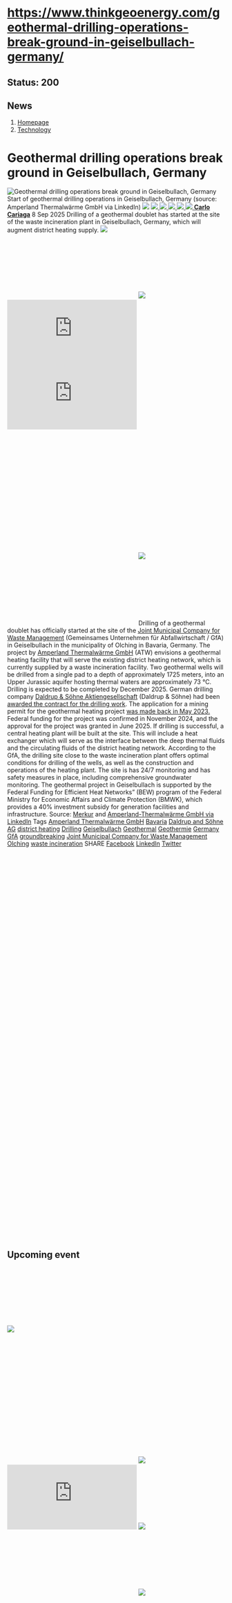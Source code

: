 # https://www.thinkgeoenergy.com/geothermal-drilling-operations-break-ground-in-geiselbullach-germany/

Status: 200
---

## News
  1. [Homepage](https://www.thinkgeoenergy.com "Homepage")
  2. [Technology](https://www.thinkgeoenergy.com/category/technology/)


# Geothermal drilling operations break ground in Geiselbullach, Germany
![Geothermal drilling operations break ground in Geiselbullach, Germany](https://www.thinkgeoenergy.com/wp-content/uploads/2025/09/Amperland-drilling-groundbreaking-1024x683.jpeg) Start of geothermal drilling operations in Geiselbullach, Germany (source: Amperland Thermalwärme GmbH via LinkedIn)
![](https://www.thinkgeoenergy.com/wp-content/themes/tge/img/email-black-envelope-shape.png)
[ ![](https://www.thinkgeoenergy.com/wp-content/themes/tge/img/printer-tool-or-interface-symbol-for-print-button.png) ](https://www.thinkgeoenergy.com/geothermal-drilling-operations-break-ground-in-geiselbullach-germany/)
[ ![](https://www.thinkgeoenergy.com/wp-content/themes/tge/img/social_twitter_100.jpg) ](https://x.com/thinkgeoenergy)
[ ![](https://www.thinkgeoenergy.com/wp-content/themes/tge/img/social_linkedin_100.png) ](javascript:void\(0\))
[ ![](https://www.thinkgeoenergy.com/wp-content/themes/tge/img/social_facebook_100.png) ](javascript:void\(0\))
[ ![](https://www.thinkgeoenergy.com/wp-content/uploads/2022/10/Carlo-new-photo-100x100.jpg) ](https://www.thinkgeoenergy.com/author/ccariaga/) [**Carlo Cariaga**](https://www.thinkgeoenergy.com/author/ccariaga/) 8 Sep 2025
Drilling of a geothermal doublet has started at the site of the waste incineration plant in Geiselbullach, Germany, which will augment district heating supply.
[![](https://ads.thinkgeoenergy.com/images/dca4070464939a2994a515a77c380b1d.jpg)](https://ads.thinkgeoenergy.com/delivery/cl.php?bannerid=104&zoneid=38&sig=f79e1f308a08e7f3fa2725a083b0d3bc40b8650dbb1914d4332a8185b9ccc243&oadest=http%3A%2F%2Fexergy-orc.com%2F%3F%26utm_source%3Dthink%2Bgeo%2Benergy%26utm_medium%3Ddisplay%26utm_campaign%3Dthink%2Bgeo%2Benergy%2Bwebsite%2Badvertising)
![](https://ads.thinkgeoenergy.com/delivery/lg.php?bannerid=104&campaignid=1&zoneid=38&loc=https%3A%2F%2Fwww.thinkgeoenergy.com%2Fgeothermal-drilling-operations-break-ground-in-geiselbullach-germany%2F&cb=c8568e5fb6)
[![](https://ads.thinkgeoenergy.com/images/4a3e2b3141477f469c9a365f6184a480.png)](https://ads.thinkgeoenergy.com/delivery/cl.php?bannerid=311&zoneid=39&sig=b3b3d564f7cfc242743c8edd9b7152f22a78ac6197d7f92e4cc0e73ca373289a&oadest=https%3A%2F%2Fwww.orcan-energy.com%2Fen%2F%3F%26utm_source%3Dthink%2Bgeo%2Benergy%26utm_medium%3Ddisplay%26utm_campaign%3Dthink%2Bgeo%2Benergy%2Bwebsite%2Badvertising)
![](https://ads.thinkgeoenergy.com/delivery/lg.php?bannerid=311&campaignid=1&zoneid=39&loc=https%3A%2F%2Fwww.thinkgeoenergy.com%2Fgeothermal-drilling-operations-break-ground-in-geiselbullach-germany%2F&cb=df759a6441)
[![](https://ads.thinkgeoenergy.com/delivery/avw.php?zoneid=144&cb=0&n=a886266d)](https://ads.thinkgeoenergy.com/delivery/ck.php?n=a886266d&cb=0)
[![](https://ads.thinkgeoenergy.com/delivery/avw.php?zoneid=34&cb=0&n=a62ebb80)](https://ads.thinkgeoenergy.com/delivery/ck.php?n=a62ebb80&cb=0)
[![](https://ads.thinkgeoenergy.com/delivery/avw.php?zoneid=10&cb=0&n=ada237ed)](https://ads.thinkgeoenergy.com/delivery/ck.php?n=ada237ed&cb=0)
[![](https://ads.thinkgeoenergy.com/images/7e7c5bb8120b56faf9b98b6dd42a99e2.jpg)](https://ads.thinkgeoenergy.com/delivery/cl.php?bannerid=344&zoneid=136&sig=389321ea0439c998e1c90556efa5afb39da14ba04d90740966d794f512de5dbc&oadest=https%3A%2F%2Fwww.slb.com%2Fproducts-and-services%2Fscaling-new-energy-systems%2Fgeothermal%2Fgeothermal-consulting-services%3Futm_medium%3Dpaid%26utm_term%3Dbanner-ad%26utm_campaign%3D2025-geothermex-consulting-services-awareness)
![](https://ads.thinkgeoenergy.com/delivery/lg.php?bannerid=344&campaignid=1&zoneid=136&loc=https%3A%2F%2Fwww.thinkgeoenergy.com%2Fgeothermal-drilling-operations-break-ground-in-geiselbullach-germany%2F&cb=56f268d37d)
Drilling of a geothermal doublet has officially started at the site of the [Joint Municipal Company for Waste Management](https://www.gfa-online.com/) (Gemeinsames Unternehmen für Abfallwirtschaft / GfA) in Geiselbullach in the municipality of Olching in Bavaria, Germany. The project by [Amperland Thermalwärme GmbH](https://www.amperland-thermalwaerme.de/) (ATW) envisions a geothermal heating facility that will serve the existing district heating network, which is currently supplied by a waste incineration facility.
Two geothermal wells will be drilled from a single pad to a depth of approximately 1725 meters, into an Upper Jurassic aquifer hosting thermal waters are approximately 73 °C. Drilling is expected to be completed by December 2025. German drilling company [Daldrup & Söhne Aktiengesellschaft](https://daldrup.eu/) (Daldrup & Söhne) had been [awarded the contract for the drilling work](https://www.thinkgeoenergy.com/daldrup-sohne-signs-contract-for-geothermal-drilling-in-geiselbullach-germany/).
The application for a mining permit for the geothermal heating project [was made back in May 2023.](https://www.thinkgeoenergy.com/waste-to-energy-plant-in-olching-germany-seeks-to-pivot-to-geothermal/) Federal funding for the project was confirmed in November 2024, and the approval for the project was granted in June 2025.
If drilling is successful, a central heating plant will be built at the site. This will include a heat exchanger which will serve as the interface between the deep thermal fluids and the circulating fluids of the district heating network. According to the GfA, the drilling site close to the waste incineration plant offers optimal conditions for drilling of the wells, as well as the construction and operations of the heating plant. The site is has 24/7 monitoring and has safety measures in place, including comprehensive groundwater monitoring.
The geothermal project in Geiselbullach is supported by the Federal Funding for Efficient Heat Networks” (BEW) program of the Federal Ministry for Economic Affairs and Climate Protection (BMWK), which provides a 40% investment subsidy for generation facilities and infrastructure.
Source: [Merkur](https://www.merkur.de/lokales/fuerstenfeldbruck/kreisbote/dubletten-bohrung-fuer-erdwaerme-erkundung-im-abfallheizkraftwerk-areal-in-geiselbullach-startet-93921330.html) and [Amperland-Thermalwärme GmbH via LinkedIn](https://www.linkedin.com/posts/amperland-thermalwaerme_geothermie-tiefengeothermie-waeurmewende-activity-7369753709871775744-R07w?utm_source=share&utm_medium=member_desktop&rcm=ACoAAA6MjxgBhqFNZOgCfWnMj0BW9rKnOl76f08)
Tags
[Amperland Thermalwärme GmbH](https://www.thinkgeoenergy.com/tag/amperland-thermalwarme-gmbh/) [Bavaria](https://www.thinkgeoenergy.com/tag/bavaria/) [Daldrup and Söhne AG](https://www.thinkgeoenergy.com/tag/daldrup-and-sohne-ag/) [district heating](https://www.thinkgeoenergy.com/tag/district-heating/) [Drilling](https://www.thinkgeoenergy.com/tag/drilling/) [Geiselbullach](https://www.thinkgeoenergy.com/tag/geiselbullach/) [Geothermal](https://www.thinkgeoenergy.com/tag/geothermal/) [Geothermie](https://www.thinkgeoenergy.com/tag/geothermie/) [Germany](https://www.thinkgeoenergy.com/tag/germany/) [GfA](https://www.thinkgeoenergy.com/tag/gfa/) [groundbreaking](https://www.thinkgeoenergy.com/tag/groundbreaking/) [Joint Municipal Company for Waste Management](https://www.thinkgeoenergy.com/tag/joint-municipal-company-for-waste-management/) [Olching](https://www.thinkgeoenergy.com/tag/olching/) [waste incineration](https://www.thinkgeoenergy.com/tag/waste-incineration/)
SHARE
[Facebook](javascript:void\(0\))
[LinkedIn](javascript:void\(0\))
[Twitter](javascript:void\(0\))
[![](https://ads.thinkgeoenergy.com/delivery/avw.php?zoneid=40&cb=0&n=af91e151)](https://ads.thinkgeoenergy.com/delivery/ck.php?n=af91e151&cb=0)
[![](https://ads.thinkgeoenergy.com/delivery/avw.php?zoneid=41&cb=0&n=a7dfda8b)](https://ads.thinkgeoenergy.com/delivery/ck.php?n=a7dfda8b&cb=0)
[![](https://ads.thinkgeoenergy.com/delivery/avw.php?zoneid=147&cb=0&n=a90740cd)](https://ads.thinkgeoenergy.com/delivery/ck.php?n=a90740cd&cb=0)
[![](https://ads.thinkgeoenergy.com/delivery/avw.php?zoneid=21&cb=0&n=a02718af)](https://ads.thinkgeoenergy.com/delivery/ck.php?n=a02718af&cb=0)
[![](https://ads.thinkgeoenergy.com/delivery/avw.php?zoneid=22&cb=0&n=af71fb28)](https://ads.thinkgeoenergy.com/delivery/ck.php?n=af71fb28&cb=0)
[![](https://ads.thinkgeoenergy.com/delivery/avw.php?zoneid=23&cb=0&n=a4159bf3)](https://ads.thinkgeoenergy.com/delivery/ck.php?n=a4159bf3&cb=0)
## Upcoming event
[![](https://www.thinkgeoenergy.com/geothermal-drilling-operations-break-ground-in-geiselbullach-germany/)](https://www.thinkgeoenergy.com/geothermal-drilling-operations-break-ground-in-geiselbullach-germany/)
[![](https://ads.thinkgeoenergy.com/delivery/avw.php?zoneid=35&cb=0&n=ac8caac7)](https://ads.thinkgeoenergy.com/delivery/ck.php?n=ac8caac7&cb=0)
[![](https://ads.thinkgeoenergy.com/delivery/avw.php?zoneid=36&cb=0&n=a19b6bc8)](https://ads.thinkgeoenergy.com/delivery/ck.php?n=a19b6bc8&cb=0)
[![](https://ads.thinkgeoenergy.com/delivery/avw.php?zoneid=37&cb=0&n=ae3fd23e)](https://ads.thinkgeoenergy.com/delivery/ck.php?n=ae3fd23e&cb=0)
[![](https://ads.thinkgeoenergy.com/images/476eb28404bc7209c844fbfbd47b5d28.jpg)](https://ads.thinkgeoenergy.com/delivery/cl.php?bannerid=35&zoneid=2&sig=a917c6c0f2e3da26dbab140583e33f79f4282700f22311e51efeddd8c441792a&oadest=http%3A%2F%2Fexergy-orc.com%2F%3F%26utm_source%3Dthink%2Bgeo%2Benergy%26utm_medium%3Ddisplay%26utm_campaign%3Dthink%2Bgeo%2Benergy%2Bwebsite%2Badvertising)
![](https://ads.thinkgeoenergy.com/delivery/lg.php?bannerid=35&campaignid=1&zoneid=2&loc=https%3A%2F%2Fwww.thinkgeoenergy.com%2Fgeothermal-drilling-operations-break-ground-in-geiselbullach-germany%2F&cb=9710b01187)
[![](https://ads.thinkgeoenergy.com/images/a62b7481c7116f0aac3d58406ab9fb81.png)](https://ads.thinkgeoenergy.com/delivery/cl.php?bannerid=310&zoneid=3&sig=b88a8bde13e9b9d2a9b95000271f9f6e7b2a7129c09729a3226591ce0274baaf&oadest=https%3A%2F%2Fwww.orcan-energy.com%2Fen%2F%3F%26utm_source%3Dthink%2Bgeo%2Benergy%26utm_medium%3Ddisplay%26utm_campaign%3Dthink%2Bgeo%2Benergy%2Bwebsite%2Badvertising)
![](https://ads.thinkgeoenergy.com/delivery/lg.php?bannerid=310&campaignid=1&zoneid=3&loc=https%3A%2F%2Fwww.thinkgeoenergy.com%2Fgeothermal-drilling-operations-break-ground-in-geiselbullach-germany%2F&cb=c82eba714b)
[![](https://ads.thinkgeoenergy.com/images/0e10b6913875ac647e4efda896a463fd.jpg)](https://ads.thinkgeoenergy.com/delivery/cl.php?bannerid=343&zoneid=135&sig=da665187dcfafa7fb1e532b32d330868e2d71fa7ea128dc6ab851700129ef51c&oadest=https%3A%2F%2Fwww.slb.com%2Fproducts-and-services%2Fscaling-new-energy-systems%2Fgeothermal%2Fgeothermal-consulting-services%3Futm_medium%3Dpaid%26utm_term%3Dbanner-ad%26utm_campaign%3D2025-geothermex-consulting-services-awareness)
![](https://ads.thinkgeoenergy.com/delivery/lg.php?bannerid=343&campaignid=1&zoneid=135&loc=https%3A%2F%2Fwww.thinkgeoenergy.com%2Fgeothermal-drilling-operations-break-ground-in-geiselbullach-germany%2F&cb=cfb992631c)
[![](https://ads.thinkgeoenergy.com/delivery/avw.php?zoneid=12&cb=0&n=a5182671)](https://ads.thinkgeoenergy.com/delivery/ck.php?n=a5182671&cb=0)
[![](https://ads.thinkgeoenergy.com/delivery/avw.php?zoneid=13&cb=0&n=a2c2aee1)](https://ads.thinkgeoenergy.com/delivery/ck.php?n=a2c2aee1&cb=0)
[![](https://ads.thinkgeoenergy.com/delivery/avw.php?zoneid=146&cb=0&n=a962a961)](https://ads.thinkgeoenergy.com/delivery/ck.php?n=a962a961&cb=0)
[![](https://ads.thinkgeoenergy.com/images/b2d37bc1f3a527628eaa8da73d21b04b.jpg)](https://ads.thinkgeoenergy.com/delivery/cl.php?bannerid=299&zoneid=148&sig=2233177e813097d19db2b291bfe270ff094861549c2805cb616fb1ee6e2dffc0&oadest=https%3A%2F%2Finco-drilling.com%2F%3F%26utm_source%3Dthink%2Bgeo%2Benergy%26utm_medium%3Ddisplay%26utm_campaign%3Dthink%2Bgeo%2Benergy%2Bwebsite%2Badvertising)
![](https://ads.thinkgeoenergy.com/delivery/lg.php?bannerid=299&campaignid=1&zoneid=148&loc=https%3A%2F%2Fwww.thinkgeoenergy.com%2Fgeothermal-drilling-operations-break-ground-in-geiselbullach-germany%2F&cb=a11e1418d2)
[![](https://ads.thinkgeoenergy.com/images/e7ebde4d5266b5e376df11bd37a43e9c.jpg)](https://ads.thinkgeoenergy.com/delivery/cl.php?bannerid=300&zoneid=149&sig=1eaf5ad35af15910acd4493452cce8545c2639550551eb67a44c40a5a4b0ceac&oadest=https%3A%2F%2Finco-drilling.com%2F%3F%26utm_source%3Dthink%2Bgeo%2Benergy%26utm_medium%3Ddisplay%26utm_campaign%3Dthink%2Bgeo%2Benergy%2Bwebsite%2Badvertising)
![](https://ads.thinkgeoenergy.com/delivery/lg.php?bannerid=300&campaignid=1&zoneid=149&loc=https%3A%2F%2Fwww.thinkgeoenergy.com%2Fgeothermal-drilling-operations-break-ground-in-geiselbullach-germany%2F&cb=d9c5f012a9)
[![](https://ads.thinkgeoenergy.com/images/c05bbc71b38e913aaddba397f8e88435.gif)](https://ads.thinkgeoenergy.com/delivery/cl.php?bannerid=314&zoneid=150&sig=c88236cc6eca61c691af98066fcf5de828a9bd6b33f84708c43607b27f74ce70&oadest=https%3A%2F%2Fstrydefurther.com%2Findustries%2Flow-cost-low-environmental-impact-exploration-and-monitoring-solutions-for-geothermal-energy-production-2%3F%26utm_source%3Dthink%2Bgeo%2Benergy%26utm_medium%3Ddisplay%26utm_campaign%3Dthink%2Bgeo%2Benergy%2Bwebsite%2Badvertising)
![](https://ads.thinkgeoenergy.com/delivery/lg.php?bannerid=314&campaignid=1&zoneid=150&loc=https%3A%2F%2Fwww.thinkgeoenergy.com%2Fgeothermal-drilling-operations-break-ground-in-geiselbullach-germany%2F&cb=b6a4c13c02)
[![](https://ads.thinkgeoenergy.com/images/8a5a96ea04a2c1fe06a37e11acd687e2.gif)](https://ads.thinkgeoenergy.com/delivery/cl.php?bannerid=315&zoneid=151&sig=5ee8f7a3d59fa5621b76adae024389ccd468674329b65928694e5f0be9840501&oadest=https%3A%2F%2Fstrydefurther.com%2Findustries%2Flow-cost-low-environmental-impact-exploration-and-monitoring-solutions-for-geothermal-energy-production-2%3F%26utm_source%3Dthink%2Bgeo%2Benergy%26utm_medium%3Ddisplay%26utm_campaign%3Dthink%2Bgeo%2Benergy%2Bwebsite%2Badvertising)
![](https://ads.thinkgeoenergy.com/delivery/lg.php?bannerid=315&campaignid=1&zoneid=151&loc=https%3A%2F%2Fwww.thinkgeoenergy.com%2Fgeothermal-drilling-operations-break-ground-in-geiselbullach-germany%2F&cb=da42d65d56)
### Check out the latest Industry Events & Conferences
[Go to Events](https://www.thinkgeoenergy.com/events)
## Related News
[ ![Initial investigations ongoing on geothermal potential in Burgdorf, Switzerland](https://www.thinkgeoenergy.com/wp-content/uploads/2025/09/Burgdorf-von-oben-400x300.jpg) 29 Sep 2025 Initial investigations ongoing on geothermal potential in Burgdorf, Switzerland ](https://www.thinkgeoenergy.com/initial-investigations-ongoing-on-geothermal-potential-in-burgdorf-switzerland/)
SHARE
![](https://www.thinkgeoenergy.com/geothermal-drilling-operations-break-ground-in-geiselbullach-germany/) ![](https://www.thinkgeoenergy.com/geothermal-drilling-operations-break-ground-in-geiselbullach-germany/) ![](https://www.thinkgeoenergy.com/geothermal-drilling-operations-break-ground-in-geiselbullach-germany/) ![](https://www.thinkgeoenergy.com/geothermal-drilling-operations-break-ground-in-geiselbullach-germany/)
[ ![Geothermal greenhouse project in Kayseri, Türkiye progressing towards 2026 operations](https://www.thinkgeoenergy.com/wp-content/uploads/2025/09/Kayseri-drilling-400x225.png) 29 Sep 2025 Geothermal greenhouse project in Kayseri, Türkiye progressing towards 2026 operations ](https://www.thinkgeoenergy.com/geothermal-greenhouse-project-in-kayseri-turkiye-progressing-towards-2026-operations/)
SHARE
![](https://www.thinkgeoenergy.com/geothermal-drilling-operations-break-ground-in-geiselbullach-germany/) ![](https://www.thinkgeoenergy.com/geothermal-drilling-operations-break-ground-in-geiselbullach-germany/) ![](https://www.thinkgeoenergy.com/geothermal-drilling-operations-break-ground-in-geiselbullach-germany/) ![](https://www.thinkgeoenergy.com/geothermal-drilling-operations-break-ground-in-geiselbullach-germany/)
[ ![Cornish Lithium raises £35m equity funding to advance UK lithium and geothermal projects](https://www.thinkgeoenergy.com/wp-content/uploads/2025/09/Cornish-Lithium-demonstration-400x267.png) 29 Sep 2025 Cornish Lithium raises £35m equity funding to advance UK lithium and geothermal projects ](https://www.thinkgeoenergy.com/cornish-lithium-raises-35m-equity-funding-to-advance-uk-lithium-and-geothermal-projects/)
SHARE
![](https://www.thinkgeoenergy.com/geothermal-drilling-operations-break-ground-in-geiselbullach-germany/) ![](https://www.thinkgeoenergy.com/geothermal-drilling-operations-break-ground-in-geiselbullach-germany/) ![](https://www.thinkgeoenergy.com/geothermal-drilling-operations-break-ground-in-geiselbullach-germany/) ![](https://www.thinkgeoenergy.com/geothermal-drilling-operations-break-ground-in-geiselbullach-germany/)
[ ![German Geothermal Congress 2025 expands with record program](https://www.thinkgeoenergy.com/wp-content/uploads/2023/03/Frankfurt-am-Main-400x267.jpg) 26 Sep 2025 German Geothermal Congress 2025 expands with record program ](https://www.thinkgeoenergy.com/german-geothermal-congress-2025-expands-with-record-program/)
SHARE
![](https://www.thinkgeoenergy.com/geothermal-drilling-operations-break-ground-in-geiselbullach-germany/) ![](https://www.thinkgeoenergy.com/geothermal-drilling-operations-break-ground-in-geiselbullach-germany/) ![](https://www.thinkgeoenergy.com/geothermal-drilling-operations-break-ground-in-geiselbullach-germany/) ![](https://www.thinkgeoenergy.com/geothermal-drilling-operations-break-ground-in-geiselbullach-germany/)
[ ![Vulcan Energy awards contract for geothermal plant in Germany](https://www.thinkgeoenergy.com/wp-content/uploads/2025/05/Vercana-drilling-rig-2-400x208.png) 26 Sep 2025 Vulcan Energy awards contract for geothermal plant in Germany ](https://www.thinkgeoenergy.com/vulcan-energy-awards-contract-for-geothermal-plant-in-germany/)
SHARE
![](https://www.thinkgeoenergy.com/geothermal-drilling-operations-break-ground-in-geiselbullach-germany/) ![](https://www.thinkgeoenergy.com/geothermal-drilling-operations-break-ground-in-geiselbullach-germany/) ![](https://www.thinkgeoenergy.com/geothermal-drilling-operations-break-ground-in-geiselbullach-germany/) ![](https://www.thinkgeoenergy.com/geothermal-drilling-operations-break-ground-in-geiselbullach-germany/)
[ ![Updated geothermal resource assessment released in Iceland](https://www.thinkgeoenergy.com/wp-content/uploads/2022/07/Efri-Reykir-400x300.jpg) 26 Sep 2025 Updated geothermal resource assessment released in Iceland ](https://www.thinkgeoenergy.com/updated-geothermal-resource-assessment-released-in-iceland/)
SHARE
![](https://www.thinkgeoenergy.com/geothermal-drilling-operations-break-ground-in-geiselbullach-germany/) ![](https://www.thinkgeoenergy.com/geothermal-drilling-operations-break-ground-in-geiselbullach-germany/) ![](https://www.thinkgeoenergy.com/geothermal-drilling-operations-break-ground-in-geiselbullach-germany/) ![](https://www.thinkgeoenergy.com/geothermal-drilling-operations-break-ground-in-geiselbullach-germany/)
[ ![MinWat-2025 will be held at Pamukkale University in Türkiye on 3-6 November 2025](https://www.thinkgeoenergy.com/wp-content/uploads/2025/09/Minwat-2025-400x300.png) 26 Sep 2025 MinWat-2025 will be held at Pamukkale University in Türkiye on 3-6 November 2025 ](https://www.thinkgeoenergy.com/minwat-2025-will-be-held-at-pamukkale-university-in-turkiye-on-3-6-november-2025/)
SHARE
![](https://www.thinkgeoenergy.com/geothermal-drilling-operations-break-ground-in-geiselbullach-germany/) ![](https://www.thinkgeoenergy.com/geothermal-drilling-operations-break-ground-in-geiselbullach-germany/) ![](https://www.thinkgeoenergy.com/geothermal-drilling-operations-break-ground-in-geiselbullach-germany/) ![](https://www.thinkgeoenergy.com/geothermal-drilling-operations-break-ground-in-geiselbullach-germany/)
[ ![Groundbreaking marks start of geothermal heating project in Gräfelfing, Germany](https://www.thinkgeoenergy.com/wp-content/uploads/2025/09/grf_geothermie-start-spatenstich-400x225.jpg) 25 Sep 2025 Groundbreaking marks start of geothermal heating project in Gräfelfing, Germany ](https://www.thinkgeoenergy.com/groundbreaking-marks-start-of-geothermal-project-in-grafelfing/)
SHARE
![](https://www.thinkgeoenergy.com/geothermal-drilling-operations-break-ground-in-geiselbullach-germany/) ![](https://www.thinkgeoenergy.com/geothermal-drilling-operations-break-ground-in-geiselbullach-germany/) ![](https://www.thinkgeoenergy.com/geothermal-drilling-operations-break-ground-in-geiselbullach-germany/) ![](https://www.thinkgeoenergy.com/geothermal-drilling-operations-break-ground-in-geiselbullach-germany/)
[ ![Szczecin, Poland launches tender for deep geothermal drilling](https://www.thinkgeoenergy.com/wp-content/uploads/2025/09/Szczecin_Poland_sailing_ships-400x225.jpg) 25 Sep 2025 Szczecin, Poland launches tender for deep geothermal drilling ](https://www.thinkgeoenergy.com/szczecin-launches-tender-for-deep-geothermal-well/)
SHARE
![](https://www.thinkgeoenergy.com/geothermal-drilling-operations-break-ground-in-geiselbullach-germany/) ![](https://www.thinkgeoenergy.com/geothermal-drilling-operations-break-ground-in-geiselbullach-germany/) ![](https://www.thinkgeoenergy.com/geothermal-drilling-operations-break-ground-in-geiselbullach-germany/) ![](https://www.thinkgeoenergy.com/geothermal-drilling-operations-break-ground-in-geiselbullach-germany/)
[ ![Flagship geothermal projects to conclude Praxisforum 2025](https://www.thinkgeoenergy.com/wp-content/uploads/2020/10/PFB_PraxisforumGeothermieBayern_Enerchange-400x266.png) 24 Sep 2025 Flagship geothermal projects to conclude Praxisforum 2025 ](https://www.thinkgeoenergy.com/flagship-geothermal-projects-to-conclude-praxisforum-2025/)
SHARE
![](https://www.thinkgeoenergy.com/geothermal-drilling-operations-break-ground-in-geiselbullach-germany/) ![](https://www.thinkgeoenergy.com/geothermal-drilling-operations-break-ground-in-geiselbullach-germany/) ![](https://www.thinkgeoenergy.com/geothermal-drilling-operations-break-ground-in-geiselbullach-germany/) ![](https://www.thinkgeoenergy.com/geothermal-drilling-operations-break-ground-in-geiselbullach-germany/)
[ ![Slovakia backs geothermal heating project in the High Tatras](https://www.thinkgeoenergy.com/wp-content/uploads/2025/09/HighTatra_Slovakia-400x266.jpg) 24 Sep 2025 Slovakia backs geothermal heating project in the High Tatras ](https://www.thinkgeoenergy.com/slovakia-backs-geothermal-heating-project-in-the-high-tatras/)
SHARE
![](https://www.thinkgeoenergy.com/geothermal-drilling-operations-break-ground-in-geiselbullach-germany/) ![](https://www.thinkgeoenergy.com/geothermal-drilling-operations-break-ground-in-geiselbullach-germany/) ![](https://www.thinkgeoenergy.com/geothermal-drilling-operations-break-ground-in-geiselbullach-germany/) ![](https://www.thinkgeoenergy.com/geothermal-drilling-operations-break-ground-in-geiselbullach-germany/)
[ ![Our Climate Future 2025: Iceland-EU symposium on geothermal energy in Brussels](https://www.thinkgeoenergy.com/wp-content/uploads/2025/09/Our-Climate-Future-Event-Oct-2025-ocf-hellisheidi-400x224.png) 24 Sep 2025 Our Climate Future 2025: Iceland-EU symposium on geothermal energy in Brussels ](https://www.thinkgeoenergy.com/our-climate-future-2025-iceland-eu-symposium-on-geothermal-energy-in-brussels/)
SHARE
![](https://www.thinkgeoenergy.com/geothermal-drilling-operations-break-ground-in-geiselbullach-germany/) ![](https://www.thinkgeoenergy.com/geothermal-drilling-operations-break-ground-in-geiselbullach-germany/) ![](https://www.thinkgeoenergy.com/geothermal-drilling-operations-break-ground-in-geiselbullach-germany/) ![](https://www.thinkgeoenergy.com/geothermal-drilling-operations-break-ground-in-geiselbullach-germany/)
[](https://www.thinkgeoenergy.com/geothermal-drilling-operations-break-ground-in-geiselbullach-germany/) [](https://www.thinkgeoenergy.com/geothermal-drilling-operations-break-ground-in-geiselbullach-germany/)
[![](https://ads.thinkgeoenergy.com/images/eacfb4973619c36e88404f2b367e4f06.jpg)](https://ads.thinkgeoenergy.com/delivery/cl.php?bannerid=259&zoneid=145&sig=b29592330aee2868e962b21920aed234739ce8009449f8ebb80c20e0ae6a7231&oadest=https%3A%2F%2Fwww.jrgenergy.com%2F%3F%26utm_source%3Dthink%2Bgeo%2Benergy%26utm_medium%3Ddisplay%26utm_campaign%3Dthink%2Bgeo%2Benergy%2Bwebsite%2Badvertising)
![](https://ads.thinkgeoenergy.com/delivery/lg.php?bannerid=259&campaignid=1&zoneid=145&loc=https%3A%2F%2Fwww.thinkgeoenergy.com%2Fgeothermal-drilling-operations-break-ground-in-geiselbullach-germany%2F&cb=d54fc9265b)
[![](https://ads.thinkgeoenergy.com/images/41406b95b88864e0758fc238260291b4.jpg)](https://ads.thinkgeoenergy.com/delivery/cl.php?bannerid=261&zoneid=152&sig=7ccc20cb02a155ba32ccf3a8b531d9d17da1a7c711ab999c04b9c70dc64d357c&oadest=https%3A%2F%2Fwww.jrgenergy.com%2F%3F%26utm_source%3Dthink%2Bgeo%2Benergy%26utm_medium%3Ddisplay%26utm_campaign%3Dthink%2Bgeo%2Benergy%2Bwebsite%2Badvertising)
![](https://ads.thinkgeoenergy.com/delivery/lg.php?bannerid=261&campaignid=1&zoneid=152&loc=https%3A%2F%2Fwww.thinkgeoenergy.com%2Fgeothermal-drilling-operations-break-ground-in-geiselbullach-germany%2F&cb=142895f1de)
[![](https://ads.thinkgeoenergy.com/images/d43f23414ac0635c1f8442c9beba9fde.jpg)](https://ads.thinkgeoenergy.com/delivery/cl.php?bannerid=260&zoneid=153&sig=f00735bf447cb3ee92d64f28be388ff23638991acb61e6a64df85105fb87c686&oadest=https%3A%2F%2Fwww.jrgenergy.com%2F%3F%26utm_source%3Dthink%2Bgeo%2Benergy%26utm_medium%3Ddisplay%26utm_campaign%3Dthink%2Bgeo%2Benergy%2Bwebsite%2Badvertising)
![](https://ads.thinkgeoenergy.com/delivery/lg.php?bannerid=260&campaignid=1&zoneid=153&loc=https%3A%2F%2Fwww.thinkgeoenergy.com%2Fgeothermal-drilling-operations-break-ground-in-geiselbullach-germany%2F&cb=868e76706c)
[ ![](https://www.thinkgeoenergy.com/wp-content/themes/tge/img/logos/logo.png) ](https://www.thinkgeoenergy.com/geothermal-drilling-operations-break-ground-in-geiselbullach-germany/)
  * Follow Think GeoEnergy
  * [ ![](https://www.thinkgeoenergy.com/wp-content/themes/tge/img/icons/facebook-icon.png) ](https://www.facebook.com/thinkgeoenergy)
  * [ ![](https://www.thinkgeoenergy.com/wp-content/themes/tge/img/icons/instagram.png) ](https://www.instagram.com/thinkgeoenergy/?hl=en)
  * [ ![](https://www.thinkgeoenergy.com/wp-content/themes/tge/img/icons/in.png) ](http://www.linkedin.com/groups?gid=1960587&trk=myg_ugrp_ovr)
  * [ ![](https://www.thinkgeoenergy.com/wp-content/themes/tge/img/icons/twitter_x_icon.png) ](https://x.com/thinkgeoenergy)
  * [ ![](https://www.thinkgeoenergy.com/wp-content/themes/tge/img/icons/YT.png) ](https://www.youtube.com/channel/UCvRx_SSV897Nm4e7NQbt5vQ)


  * [About Us](https://www.thinkgeoenergy.com/about/)
  * [Terms & Condition](https://www.thinkgeoenergy.com/about/terms-conditions/)
  * [Privacy Policy](https://www.thinkgeoenergy.com/about/privacy-policy/)
  * [Advertisement](https://www.thinkgeoenergy.com/advertisement/)
  * [Our Advertisers](https://www.thinkgeoenergy.com/our-advertisers/)
  * [Support](https://www.thinkgeoenergy.com/support-us/)


### Subscribe to our Newsletter
  * [ENGLISH](https://www.thinkgeoenergy.com/)
  * [EN ESPAÑOL](http://www.piensageotermia.com/)
  * [IN TURKISH](http://www.jeotermalhaberler.com/)


All rights reserved. © ThinkGeoEnergy ehf. 2025 
We use cookies on our website to give you the most relevant experience by remembering your preferences and repeat visits. By clicking “Accept”, you consent to the use of ALL the cookies.
Cookie settings[ACCEPT](https://www.thinkgeoenergy.com/geothermal-drilling-operations-break-ground-in-geiselbullach-germany/)
Manage consent
Close
#### Privacy Overview
This website uses cookies to improve your experience while you navigate through the website. Out of these, the cookies that are categorized as necessary are stored on your browser as they are essential for the working of basic functionalities of the ...
Necessary 
Necessary
Always Enabled
Necessary cookies are absolutely essential for the website to function properly. This category only includes cookies that ensures basic functionalities and security features of the website. These cookies do not store any personal information. 
Non-necessary 
Non-necessary
Any cookies that may not be particularly necessary for the website to function and is used specifically to collect user personal data via analytics, ads, other embedded contents are termed as non-necessary cookies. It is mandatory to procure user consent prior to running these cookies on your website. 
SAVE & ACCEPT
[ Go to mobile version ](https://www.thinkgeoenergy.com/geothermal-drilling-operations-break-ground-in-geiselbullach-germany/?amp=1)
